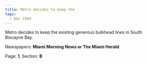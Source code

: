 ```yaml
---  
title: Metro decides to keep the  
tags:  
  - Dec 1964  
---  
```

  
Metro decides to keep the existing generous bulkhead lines in South Biscayne Bay.  
  
Newspapers: **Miami Morning News or The Miami Herald**  
  
Page: **1**, Section: **B** 
